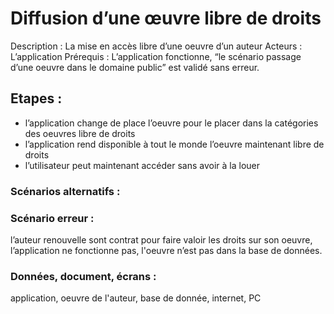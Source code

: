# Diffusion d’une œuvre libre de droits
Description : La mise en accès libre d’une oeuvre d’un auteur
Acteurs : L’application
Prérequis : L’application fonctionne, “le scénario passage d’une oeuvre dans le domaine public” est validé sans erreur.
## Etapes : 
-	l’application change de place l’oeuvre pour le placer dans la catégories des oeuvres libre de droits
-	l’application rend disponible à tout le monde l’oeuvre maintenant libre de droits
-	l’utilisateur peut maintenant accéder sans avoir à la louer
### Scénarios alternatifs :
### Scénario erreur : 
l’auteur renouvelle sont contrat pour faire valoir les droits sur son oeuvre, l’application ne fonctionne pas, l'oeuvre n’est pas dans la base de données.
### Données, document, écrans : 
application, oeuvre de l'auteur, base de donnée, internet, PC
